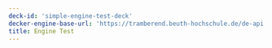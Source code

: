 ```yaml
---
deck-id: 'simple-engine-test-deck'
decker-engine-base-url: 'https://tramberend.beuth-hochschule.de/de-api'
title: Engine Test
---
```



